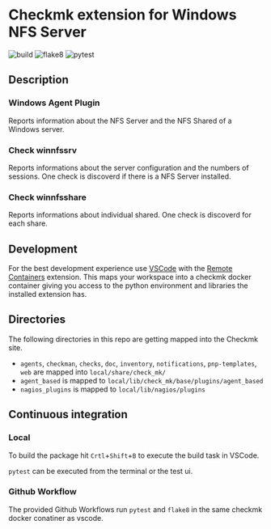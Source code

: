 # Checkmk extension for Windows NFS Server

![build](https://github.com/jiuka/checkmk_winnfs/workflows/build/badge.svg)
![flake8](https://github.com/jiuka/checkmk_winnfs/workflows/Lint/badge.svg)
![pytest](https://github.com/jiuka/checkmk_winnfs/workflows/pytest/badge.svg)

## Description
### Windows Agent Plugin

Reports information about the NFS Server and the NFS Shared of a Windows server.

### Check winnfssrv

Reports informations about the server configuration and the numbers of sessions. One check is discoverd if there is a NFS Server installed.

### Check winnfsshare

Reports informations about individual shared. One check is discoverd for each share.


## Development

For the best development experience use [VSCode](https://code.visualstudio.com/) with the [Remote Containers](https://marketplace.visualstudio.com/items?itemName=ms-vscode-remote.remote-containers) extension. This maps your workspace into a checkmk docker container giving you access to the python environment and libraries the installed extension has.

## Directories

The following directories in this repo are getting mapped into the Checkmk site.

* `agents`, `checkman`, `checks`, `doc`, `inventory`, `notifications`, `pnp-templates`, `web` are mapped into `local/share/check_mk/`
* `agent_based` is mapped to `local/lib/check_mk/base/plugins/agent_based`
* `nagios_plugins` is mapped to `local/lib/nagios/plugins`

## Continuous integration
### Local

To build the package hit `Crtl`+`Shift`+`B` to execute the build task in VSCode.

`pytest` can be executed from the terminal or the test ui.

### Github Workflow

The provided Github Workflows run `pytest` and `flake8` in the same checkmk docker conatiner as vscode.